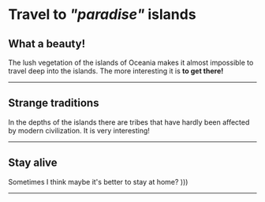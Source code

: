 # Travel to *"paradise"* islands

## What a beauty!
The lush vegetation of the islands of Oceania makes it almost impossible to travel deep into the islands. The more interesting it is __to get there!__
___

## Strange traditions
In the depths of the islands there are tribes that have hardly been affected by modern civilization. It is very interesting!
___

## Stay alive
Sometimes I think maybe it's better to stay at home? )))
___
